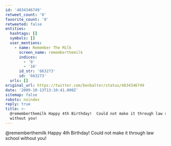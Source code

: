 ```yaml
---
id: '4834346749'
retweet_count: '0'
favorite_count: '0'
retweeted: false
entities:
  hashtags: []
  symbols: []
  user_mentions:
    - name: Remember The Milk
      screen_name: rememberthemilk
      indices:
        - '0'
        - '16'
      id_str: '663273'
      id: '663273'
  urls: []
original_url: https://twitter.com/benbalter/status/4834346749
date: '2009-10-13T13:10:41.000Z'
sitemap: false
robots: noindex
reply: true
title: >-
  @rememberthemilk Happy 4th Birthday!  Could not make it through law school
  without you!
---
```


@rememberthemilk Happy 4th Birthday!  Could not make it through law school without you!